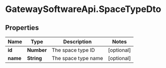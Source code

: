 # GatewaySoftwareApi.SpaceTypeDto

## Properties
Name | Type | Description | Notes
------------ | ------------- | ------------- | -------------
**id** | **Number** | The space type ID | [optional] 
**name** | **String** | The space type name | [optional] 


